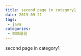 ```yaml
---
title: second page in category1
date: 2019-09-21
tags:
 - java
categories:
 - 前端语言
---
```


second page in category1